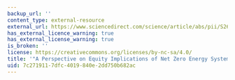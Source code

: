 ```yaml
---
backup_url: ''
content_type: external-resource
external_url: https://www.sciencedirect.com/science/article/abs/pii/S2666278721000246
has_external_licence_warning: true
has_external_license_warning: true
is_broken: ''
license: https://creativecommons.org/licenses/by-nc-sa/4.0/
title: '"A Perspective on Equity Implications of Net Zero Energy Systems."'
uid: 7c271911-7dfc-4019-840e-2dd750b682ac
---
```

